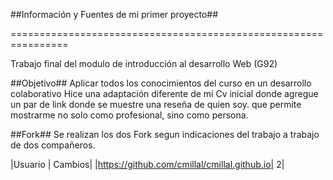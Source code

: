 ##Información y Fuentes de mi primer proyecto##

================================================================

Trabajo final del modulo de introducción al desarrollo Web (G92)

##Objetivo##
Aplicar todos los conocimientos del curso en un desarrollo colaborativo
Hice una adaptación diferente de mi Cv inicial donde agregue un par de link donde se muestre una reseña de quien soy. que permite mostrarme no solo como profesional, sino como persona.


##Fork##
Se realizan los dos Fork segun indicaciones del trabajo a trabajo de dos compañeros.

|Usuario | Cambios|
|https://github.com/cmillal/cmillal.github.io| 2|